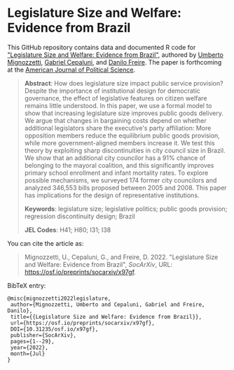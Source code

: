 # Legislature Size and Welfare: Evidence from Brazil

This GitHub repository contains data and documented R code for ["Legislature Size and Welfare: Evidence from Brazil"](https://osf.io/preprints/socarxiv/x97gf), authored by [Umberto Mignozzetti](http://umbertomig.com), [Gabriel Cepaluni](mailto:gabi.cepal@gmail.com), and [Danilo Freire](http://danilofreire.github.io). The paper is forthcoming at the [American Journal of Political Science](https://ajps.org/).

> **Abstract**: How does legislature size impact public service provision? Despite the importance of institutional design for democratic governance, the effect of legislative features on citizen welfare remains little understood. In this paper, we use a formal model to show that increasing legislature size improves public goods delivery. We argue that changes in bargaining costs depend on whether additional legislators share the executive's party affiliation: More opposition members reduce the equilibrium public goods provision, while more government-aligned members increase it. We test this theory by exploiting sharp discontinuities in city council size in Brazil. We show that an additional city councilor has a 91% chance of belonging to the mayoral coalition, and this significantly improves primary school enrollment and infant mortality rates. To explore possible mechanisms, we surveyed 174 former city councilors and analyzed 346,553 bills proposed between 2005 and 2008. This paper has implications for the design of representative institutions.
>
> **Keywords**: legislature size; legislative politics; public goods provision; regression discontinuity design; Brazil
>
> **JEL Codes**: H41; H80; I31; I38

You can cite the article as: 

> Mignozzetti, U., Cepaluni, G., and Freire, D. 2022. "Legislature Size and Welfare: Evidence from Brazil", _SocArXiv_, URL: <https://osf.io/preprints/socarxiv/x97gf>.

BibTeX entry:

```
@misc{mignozzetti2022legislature,
 author={Mignozzetti, Umberto and Cepaluni, Gabriel and Freire, Danilo},
 title={{Legislature Size and Welfare: Evidence from Brazil}},
 url={https://osf.io/preprints/socarxiv/x97gf},
 DOI={10.31235/osf.io/x97gf},
 publisher={SocArXiv},
 pages={1--29},
 year={2022},
 month={Jul}
}
```

